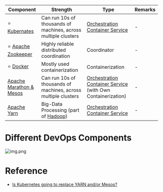 
| Component                                          | Strength                                                                    | Type                                                                                            | Remarks |
|----------------------------------------------------|-----------------------------------------------------------------------------|-------------------------------------------------------------------------------------------------|---------|
| :star: [Kubernates](Kubernates.md)                 | Can run 10s of thousands of machines, across multiple clusters              | [Orchestration Container Service](../0_SystemGlossaries/Scalability/ContainerOrchestrationService.md)                             | -       |
| :star: [Apache Zookeeper](ApacheZookeeper.md)      | Highly reliable distributed coordination                                    | Coordinator                                                                                     | -       |
| :star: [Docker](Docker.md)                         | Mostly used containerization                                                | Containerization                                                                                | -       |
| [Apache Marathon & Mesos](ApacheMarathon&Mesos.md) | Can run 10s of thousands of machines, across multiple clusters              | [Orchestration Container Service](../0_SystemGlossaries/Scalability/ContainerOrchestrationService.md) (with Own Containerization) | -       |
| [Apache Yarn](ApacheYarn.md)                       | Big-Data Processing (part of [Hadoop](../5_BigDataComponents/ApacheHadoop)) | [Orchestration Container Service](../0_SystemGlossaries/Scalability/ContainerOrchestrationService.md)                             | -       |

# Different DevOps Components

![img.png](https://qphs.fs.quoracdn.net/main-qimg-1d804ff97bec8c709d735e7522945d62-pjlq)

# Reference
- [Is Kubernetes going to replace YARN and/or Mesos?](https://www.quora.com/Is-Kubernetes-going-to-replace-YARN-and-or-Mesos)